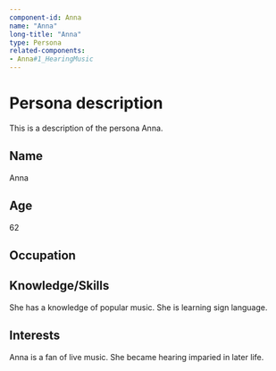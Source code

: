 ```yaml
---
component-id: Anna
name: "Anna"
long-title: "Anna"
type: Persona
related-components:
- Anna#1_HearingMusic
---
```


# Persona description

This is a description of the persona Anna.

## Name
Anna 

## Age
62

## Occupation

## Knowledge/Skills
She has a knowledge of popular music. She is learning sign language.

## Interests
Anna is a fan of live music. She became hearing imparied in later life.
